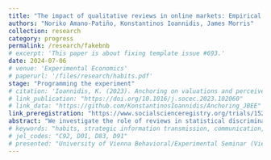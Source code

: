 ```yaml
---
title: "The impact of qualitative reviews in online markets: Empirical and experimental evidence on racial statistical discrimination"
authors: "Noriko Amano-Patiño, Konstantinos Ioannidis, James Morris"
collection: research
category: progress
permalink: /research/fakebnb
# excerpt: 'This paper is about fixing template issue #693.'
date: 2024-07-06
# venue: 'Experimental Economics'
# paperurl: '/files/research/habits.pdf'
stage: "Programming the experiment"
# citation: 'Ioannidis, K. (2023). Anchoring on valuations and perceived informativeness. <i>Journal of Behavioral and Experimental Economics</i>. 106(102060).'
# link_publication: "https://doi.org/10.1016/j.socec.2023.102060"
# link_data: "https://github.com/KonstantinosIoannidis/Anchoring_JBEE"
link_preregistration: "https://www.socialscienceregistry.org/trials/15282"
abstract: "We investigate the role of reviews in statistical discrimination in the sharing economy (specifically in online rental markets). Using a controlled experiment in an Airbnb-like setting, we measure how quantitative and qualitative customer review information affects accommodation demand across minority and non-minority hosts. We create fictitious listings using scraped data from Airbnb and systematically vary host characteristics (through photos and names), the number of available customer reviews, and the informativeness and quality of the available reviews. Our experimental design consists of three between participants treatments: one treatment varying host race (minority/non-minority) and the number of reviews (few/many, keeping quality of reviews fixed), one varying host race and informativeness of reviews when all reviews are positive, and another treatment varying host race and review informativeness when the reviews include one negative. This approach allows us to isolate the specific mechanisms through which customer reviews influence statistical discrimination. Our findings will provide insights for platform design to reduce racial discrimination in the sharing economy, complementing existing observational studies on discriminatory behaviour in online markets."
# keywords: "habits, strategic information transmission, communication, experiment"
# jel_codes: "C92, D01, D83, D91"
# presented: "University of Vienna Behavioral/Experimental Seminar (Vienna, 2024), 14th Society for Experimental Finance Conference (Stavanger, 2024)"
---
```

